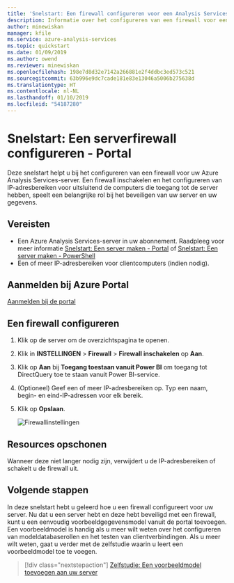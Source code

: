 ```yaml
---
title: 'Snelstart: Een firewall configureren voor een Analysis Services-server in Azure | Microsoft Docs'
description: Informatie over het configureren van een firewall voor een instantie van Analysis Services-server in Azure.
author: minewiskan
manager: kfile
ms.service: azure-analysis-services
ms.topic: quickstart
ms.date: 01/09/2019
ms.author: owend
ms.reviewer: minewiskan
ms.openlocfilehash: 198e7d8d32e7142a266881e2f4ddbc3ed573c521
ms.sourcegitcommit: 63b996e9dc7cade181e83e13046a5006b275638d
ms.translationtype: HT
ms.contentlocale: nl-NL
ms.lasthandoff: 01/10/2019
ms.locfileid: "54187280"
---
```

# <a name="quickstart-configure-server-firewall---portal"></a>Snelstart: Een serverfirewall configureren - Portal

Deze snelstart helpt u bij het configureren van een firewall voor uw Azure Analysis Services-server. Een firewall inschakelen en het configureren van IP-adresbereiken voor uitsluitend de computers die toegang tot de server hebben, speelt een belangrijke rol bij het beveiligen van uw server en uw gegevens.

## <a name="prerequisites"></a>Vereisten

- Een Azure Analysis Services-server in uw abonnement. Raadpleeg voor meer informatie [Snelstart: Een server maken - Portal](analysis-services-create-server.md) of [Snelstart: Een server maken - PowerShell](analysis-services-create-powershell.md)
- Een of meer IP-adresbereiken voor clientcomputers (indien nodig).

## <a name="sign-in-to-the-azure-portal"></a>Aanmelden bij Azure Portal 

[Aanmelden bij de portal](https://portal.azure.com)

## <a name="configure-a-firewall"></a>Een firewall configureren

1. Klik op de server om de overzichtspagina te openen. 
2. Klik in **INSTELLINGEN** > **Firewall** > **Firewall inschakelen** op **Aan**.
3. Klik op **Aan** bij **Toegang toestaan vanuit Power BI** om toegang tot DirectQuery toe te staan vanuit Power BI-service.  
4. (Optioneel) Geef een of meer IP-adresbereiken op. Typ een naam, begin- en eind-IP-adressen voor elk bereik. 
5. Klik op **Opslaan**.

     ![Firewallinstellingen](./media/analysis-services-qs-firewall/aas-qs-firewall.png)

## <a name="clean-up-resources"></a>Resources opschonen

Wanneer deze niet langer nodig zijn, verwijdert u de IP-adresbereiken of schakelt u de firewall uit.

## <a name="next-steps"></a>Volgende stappen
In deze snelstart hebt u geleerd hoe u een firewall configureert voor uw server. Nu dat u een server hebt en deze hebt beveiligd met een firewall, kunt u een eenvoudig voorbeeldgegevensmodel vanuit de portal toevoegen. Een voorbeeldmodel is handig als u meer wilt weten over het configureren van modeldatabaserollen en het testen van clientverbindingen. Als u meer wilt weten, gaat u verder met de zelfstudie waarin u leert een voorbeeldmodel toe te voegen.

> [!div class="nextstepaction"]
> [Zelfstudie: Een voorbeeldmodel toevoegen aan uw server](analysis-services-create-sample-model.md)

